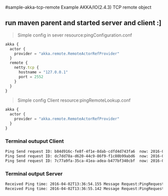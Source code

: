#sample-akka-tcp-remote
Example AKKA/IO(2.4.3) TCP remote object 

## run maven parent and started server and client :]

> Simple config in sever resource:pingConfiguration.conf
```javascript
akka {
  actor {
    provider = "akka.remote.RemoteActorRefProvider"
  }
  remote {
    netty.tcp {
      hostname = "127.0.0.1"
      port = 2552
    }
  }
}
```

> Simple config Client resource:pingRemoteLookup.conf
```javascript
akka {
  actor {
    provider = "akka.remote.RemoteActorRefProvider"
  }
}
```


### Terminal outuput Client

```sh
Ping Send request ID: b84d916c-fe8f-4f1e-8dab-cdfd4d743fa6	now: 2016-04-02T13:36:51.138 	Ping Response ID: b84d916c-fe8f-4f1e-8dab-cdfd4d743fa6	latency: 4 mls
Ping Send request ID: dc7dd78a-d620-44c9-86f9-f1c80b99abd6	now: 2016-04-02T13:36:52.149 	Ping Response ID: dc7dd78a-d620-44c9-86f9-f1c80b99abd6	latency: 5 mls
Ping Send request ID: 7c77a9fa-35ca-41ea-adea-b477bf340cbf	now: 2016-04-02T13:36:53.138 	Ping Response ID: 7c77a9fa-35ca-41ea-adea-b477bf340cbf	latency: 5 mls
```

### Terminal output Server

```sh
Received Ping time: 2016-04-02T13:36:54.155	Message Request:PingRequest{now=1459615014150, id='4f0a50d6-c553-4e8a-838f-4c0011153659'} 
Received Ping time: 2016-04-02T13:36:55.142	Message Request:PingRequest{now=1459615015139, id='01f789d5-8723-4f95-952c-1f75efbdf3d4'} 
```

